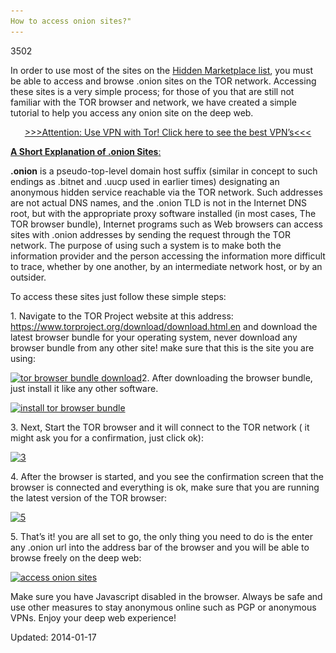 ```yaml
---
How to access onion sites?"
---
```

3502


<p>In order to use most of the sites on the <a href="http://www.deepdotweb.com/2013/10/28/updated-llist-of-hidden-marketplaces-tor-i2p/">Hidden Marketplace list</a>, you must be able to access and browse .onion sites on the TOR network. Accessing these sites is a very simple process; for those of you that are still not familiar with the TOR browser and network, we have created a simple tutorial to help you access any onion site on the deep web.</p>
<p style="text-align: center;"><a href="https://www.deepdotweb.com/vpn-comparison-chart/">&gt;&gt;&gt;Attention: Use VPN with Tor! Click here to see the best VPN’s&lt;&lt;&lt;</a></p>
<p><span style="text-decoration: underline;"><strong>A Short Explanation of .onion Sites</strong>:</span></p>
<p><strong>.onion</strong> is a pseudo-top-level domain host suffix (similar in concept to such endings as .bitnet and .uucp used in earlier times) designating an anonymous hidden service reachable via the TOR network. Such addresses are not actual DNS names, and the .onion TLD is not in the Internet DNS root, but with the appropriate proxy software installed (in most cases, The TOR browser bundle), Internet programs such as Web browsers can access sites with .onion addresses by sending the request through the TOR network. The purpose of using such a system is to make both the information provider and the person accessing the information more difficult to trace, whether by one another, by an intermediate network host, or by an outsider.</p>
<p>To access these sites just follow these simple steps:</p>
<p>1. Navigate to the TOR Project website at this address: <a href="https://www.torproject.org/download/download.html.en">https://www.torproject.org/download/download.html.en</a> and download the latest browser bundle for your operating system, never download any browser bundle from any other site! make sure that this is the site you are using:</p>
<p><a href="http://www.deepdotweb.com/wp-content/uploads/2014/01/126.png"><img class="aligncenter wp-image-3503" src="/imgs/2014/01/126.png" alt="tor browser bundle download" width="471" height="296" srcset="/imgs/2014/01/126.png 1404w, https://www.deepdotweb.com/wp-content/uploads/2014/01/126-300x189.png 300w, https://www.deepdotweb.com/wp-content/uploads/2014/01/126-1024x644.png 1024w" sizes="(max-width: 471px) 100vw, 471px" /></a>2. After downloading the browser bundle, just install it like any other software.</p>
<p><a href="http://www.deepdotweb.com/wp-content/uploads/2014/01/210.png"><img class="aligncenter wp-image-3504" src="/imgs/2014/01/210.png" alt="install tor browser bundle" width="446" height="322" srcset="/imgs/2014/01/210.png 1115w, https://www.deepdotweb.com/wp-content/uploads/2014/01/210-300x217.png 300w, https://www.deepdotweb.com/wp-content/uploads/2014/01/210-1024x741.png 1024w" sizes="(max-width: 446px) 100vw, 446px" /></a></p>
<p>3. Next, Start the TOR browser and it will connect to the TOR network ( it might ask you for a confirmation, just click ok):</p>
<p><a href="http://www.deepdotweb.com/wp-content/uploads/2014/01/310.png"><img class="aligncenter wp-image-3505" src="/imgs/2014/01/310.png" alt="3" width="467" height="209" srcset="/imgs/2014/01/310.png 1501w, https://www.deepdotweb.com/wp-content/uploads/2014/01/310-300x135.png 300w, https://www.deepdotweb.com/wp-content/uploads/2014/01/310-1024x459.png 1024w" sizes="(max-width: 467px) 100vw, 467px" /></a></p>
<p>4. After the browser is started, and you see the confirmation screen that the browser is connected and everything is ok, make sure that you are running the latest version of the TOR browser:</p>
<p><a href="http://www.deepdotweb.com/wp-content/uploads/2014/01/510.png"><img class="aligncenter wp-image-3506" src="/imgs/2014/01/510.png" alt="5" width="446" height="316" srcset="/imgs/2014/01/510.png 1345w, https://www.deepdotweb.com/wp-content/uploads/2014/01/510-300x213.png 300w, https://www.deepdotweb.com/wp-content/uploads/2014/01/510-1024x727.png 1024w" sizes="(max-width: 446px) 100vw, 446px" /></a></p>
<p>5. That&#8217;s it! you are all set to go, the only thing you need to do is the enter any .onion url into the address bar of the browser and you will be able to browse freely on the deep web:</p>
<p><a href="http://www.deepdotweb.com/wp-content/uploads/2014/01/410.png"><img class="aligncenter wp-image-3507" src="/imgs/2014/01/410.png" alt="access onion sites" width="523" height="371" srcset="/imgs/2014/01/410.png 1349w, https://www.deepdotweb.com/wp-content/uploads/2014/01/410-300x213.png 300w, https://www.deepdotweb.com/wp-content/uploads/2014/01/410-1024x728.png 1024w" sizes="(max-width: 523px) 100vw, 523px" /></a></p>
<p>Make sure you have Javascript disabled in the browser. Always be safe and use other measures to stay anonymous online such as PGP or anonymous VPNs. Enjoy your deep web experience!</p>

Updated: 2014-01-17

